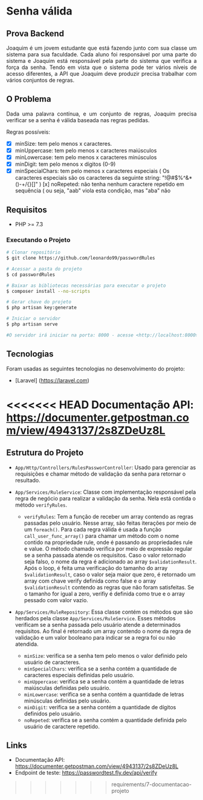 # Senha válida
## Prova Backend
<p align="justify">
Joaquim é um jovem estudante que está fazendo junto com sua classe um sistema para sua faculdade.
Cada aluno foi responsável por uma parte do sistema e Joaquim está responsável pela parte do sistema
que verifica a força da senha.
Tendo em vista que o sistema pode ter vários níveis de acesso diferentes, a API que Joaquim deve
produzir precisa trabalhar com vários conjuntos de regras.
</p>

## O Problema
<p align="justify">
Dada uma palavra contínua, e um conjunto de regras, Joaquim precisa verificar se a senha é válida
baseada nas regras pedidas.
</p>
<p>Regras possíveis:</p>

- [x] minSize: tem pelo menos x caracteres.
- [x] minUppercase: tem pelo menos x caracteres maiúsculos
- [X] minLowercase: tem pelo menos x caracteres minúsculos
- [x] minDigit: tem pelo menos x dígitos (0-9)
- [x] minSpecialChars: tem pelo menos x caracteres especiais ( Os caracteres especiais são os
caracteres da seguinte string: "!@#$%^&*()-+\/{}[]" )
[x] noRepeted: não tenha nenhum caractere repetido em sequência ( ou seja, "aab" viola esta
condição, mas "aba" não

## Requisitos
- PHP >= 7.3

### Executando o Projeto
```bash
# Clonar repositório
$ git clone https://github.com/leonardo99/passwordRules

# Acessar a pasta do projeto
$ cd passwordRules

# Baixar as bibliotecas necessárias para executar o projeto
$ composer install --no-scripts

# Gerar chave do projeto
$ php artisan key:generate

# Iniciar o servidor
$ php artisan serve

#O servidor irá iniciar na porta: 8000 - acesse <http://localhost:8000>
```
## Tecnologias

Foram usadas as seguintes tecnologias no desenvolvimento do projeto:

- [Laravel] (https://laravel.com)

<<<<<<< HEAD
Documentação API: https://documenter.getpostman.com/view/4943137/2s8ZDeUz8L 
=======
## Estrutura do Projeto
- `App/Http/Controllers/RulesPassworController`: Usado para gerenciar as requisições e chamar método de validação da senha para retornar o resultado.

- `App/Services/RuleService`: Classe com implementação responsável pela regra de negócio para realizar a validação da senha. Nela está contida o método `verifyRules`.
    - `verifyRules`: Tem a função de receber um array contendo as regras passadas pelo usuário. Nesse array, são feitas iterações por meio de um `foreach()`. Para cada regra válida é usada a função `call_user_func_array()` para chamar um método com o nome contido na propriedade rule, onde é passando as propriedades rule e value. O método chamado verifica por meio de expressão regular se a senha passada atende os requisitos. Caso o valor retornado seja falso, o nome da regra é adicionado ao array `$validationResult`. Após o loop, é feita uma verificação do tamanho do array `$validationResult`, caso o valor seja maior que zero, é retornado um array com chave verify definida como false e o array `$validationResult` contendo as regras que não foram satisfeitas. Se o tamanho for igual a zero, verifiy é definida como true e o array pessado com valor vazio. 

- `App/Services/RuleRepository`: Essa classe contém os métodos que são herdados pela classe `App/Services/RuleService`. Esses métodos verificam se a senha passada pelo usuário atende a determinados requisitos. Ao final é retornado um array contendo o nome da regra de validação e um valor booleano para indicar se a regra foi ou não atendida.
    - `minSize`: verifica se a senha tem pelo menos o valor definido pelo usuário de caracteres.
    - `minSpecialChars`: verifica se a senha contém a quantidade de caracteres especiais definidas pelo usuário.
    - `minUppercase`: verifica se a senha contém a quantidade de letras maiúsculas definidas pelo usuário.
    - `minLowercase`: verifica se a senha contém a quantidade de letras minúsculas definidas pelo usuário.
    - `minDigit`: verifica se a senha contém a quantidade de dígitos definidos pelo usuário.
    - `noRepeted`: verifica se a senha contém a quantidade definida pelo usuário de caractere repetido.
    
## Links
- Documentação API: https://documenter.getpostman.com/view/4943137/2s8ZDeUz8L
- Endpoint de teste: https://passwordtest.fly.dev/api/verify
>>>>>>> requirements/7-documentacao-projeto
